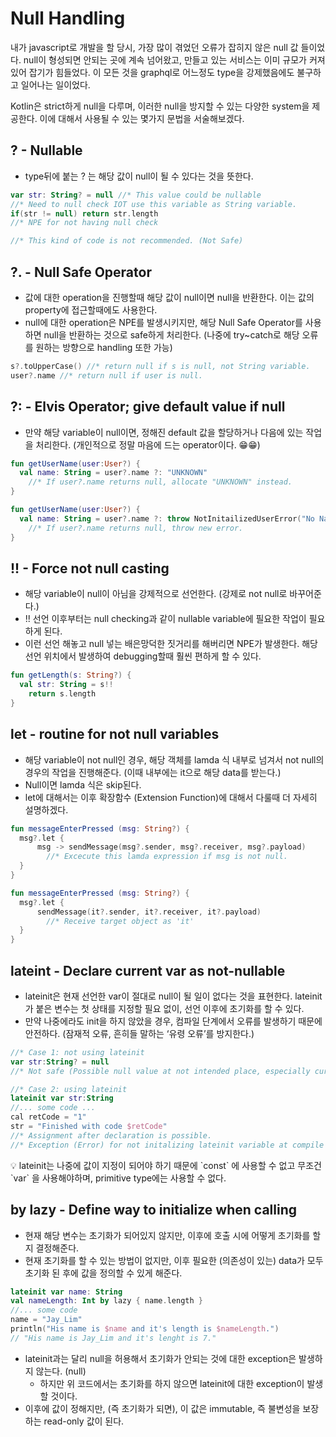 # Null Handling

내가 javascript로 개발을 할 당시, 가장 많이 겪었던 오류가 잡히지 않은 null 값 들이었다. null이 형성되면 안되는 곳에 계속 넘어왔고, 만들고 있는 서비스는 이미 규모가 커져있어 잡기가 힘들었다. 이 모든 것을 graphql로 어느정도 type을 강제했음에도 불구하고 일어나는 일이었다.

  Kotlin은 strict하게 null을 다루며, 이러한 null을 방지할 수 있는 다양한 system을 제공한다. 이에 대해서 사용될 수 있는 몇가지 문법을 서술해보겠다. 

## ? - Nullable

- type뒤에 붙는 ? 는 해당 값이 null이 될 수 있다는 것을 뜻한다.

```kotlin
var str: String? = null //* This value could be nullable
//* Need to null check IOT use this variable as String variable.
if(str != null) return str.length
//* NPE for not having null check

//* This kind of code is not recommended. (Not Safe)

```

## ?. - Null Safe Operator

- 값에 대한 operation을 진행할때 해당 값이 null이면 null을 반환한다. 이는 값의 property에 접근할때에도 사용한다.
- null에 대한 operation은 NPE를 발생시키지만, 해당 Null Safe Operator를 사용하면 null을 반환하는 것으로 safe하게 처리한다. (나중에 try~catch로 해당 오류를 원하는 방향으로 handling 또한 가능)

```kotlin
s?.toUpperCase() //* return null if s is null, not String variable.
user?.name //* return null if user is null.
```

## ?: - Elvis Operator; give default value if null

- 만약 해당 variable이 null이면, 정해진 default 값을 할당하거나 다음에 있는 작업을 처리한다. (개인적으로 정말 마음에 드는 operator이다. 😁😁)

```kotlin
fun getUserName(user:User?) {
  val name: String = user?.name ?: "UNKNOWN"
	//* If user?.name returns null, allocate "UNKNOWN" instead.
}
```

```kotlin
fun getUserName(user:User?) {
  val name: String = user?.name ?: throw NotInitailizedUserError("No Name")
	//* If user?.name returns null, throw new error.
}
```

## !! - Force not null casting

- 해당 variable이 null이 아님을 강제적으로 선언한다. (강제로 not null로 바꾸어준다.)
- !! 선언 이후부터는 null checking과 같이 nullable variable에 필요한 작업이 필요하게 된다.
- 이런 선언 해놓고 null 넣는 배은망덕한 짓거리를 해버리면 NPE가 발생한다. 해당 선언 위치에서 발생하여 debugging할때 훨씬 편하게 할 수 있다.

```kotlin
fun getLength(s: String?) {
  val str: String = s!!
	return s.length
}
```

## let - routine for not null variables

- 해당 variable이 not null인 경우, 해당 객체를 lamda 식 내부로 넘겨서 not null의 경우의 작업을 진행해준다. (이때 내부에는 it으로 해당 data를 받는다.)
- Null이면 lamda 식은 skip된다.
- let에 대해서는 이후 확장함수 (Extension Function)에 대해서 다룰때 더 자세히 설명하겠다.

```kotlin
fun messageEnterPressed (msg: String?) {
  msg?.let {
	  msg -> sendMessage(msg?.sender, msg?.receiver, msg?.payload)
		//* Excecute this lamda expression if msg is not null.
  }
}
```

```kotlin
fun messageEnterPressed (msg: String?) {
  msg?.let {
	  sendMessage(it?.sender, it?.receiver, it?.payload)
		//* Receive target object as 'it'
  }
}
```

## lateint - Declare current var as not-nullable

- lateinit은 현재 선언한 var이 절대로 null이 될 일이 없다는 것을 표현한다. lateinit가 붙은 변수는 첫 상태를 지정할 필요 없이, 선언 이후에 초기화를 할 수 있다.
- 만약 나중에라도 init을 하지 않았을 경우, 컴파일 단계에서 오류를 발생하기 때문에 안전하다. (잠재적 오류, 흔히들 말하는 ‘유령 오류’를 방지한다.)

```kotlin
//* Case 1: not using lateinit
var str:String? = null
//* Not safe (Possible null value at not intended place, especially current str should be not null.)
```

```kotlin
//* Case 2: using lateinit
lateinit var str:String
//... some code ...
cal retCode = "1"
str = "Finished with code $retCode"
//* Assignment after declaration is possible.
//* Exception (Error) for not initalizing lateinit variable at compile time.
```

<aside>
💡 lateinit는 나중에 값이 지정이 되어야 하기 때문에 `const` 에 사용할 수 없고 무조건 `var` 을 사용해야하며, primitive type에는 사용할 수 없다.

</aside>

## by lazy - Define way to initialize when calling

- 현재 해당 변수는 초기화가 되어있지 않지만, 이후에 호출 시에 어떻게 초기화를 할지 결정해준다.
- 현재 초기화를 할 수 있는 방법이 없지만, 이후 필요한 (의존성이 있는) data가 모두 초기화 된 후에 값을 정의할 수 있게 해준다.

```kotlin
lateinit var name: String
val nameLength: Int by lazy { name.length }
//... some code
name = "Jay_Lim"
println("His name is $name and it's length is $nameLength.")
// "His name is Jay_Lim and it's lenght is 7."
```

- lateinit과는 달리 null을 허용해서 초기화가 안되는 것에 대한 exception은 발생하지 않는다. (null)
    - 하지만 위 코드에서는 초기화를 하지 않으면 lateinit에 대한 exception이 발생할 것이다.
- 이후에 값이 정해지만, (즉 초기화가 되면), 이 값은 immutable, 즉 불변성을 보장하는 read-only 값이 된다.